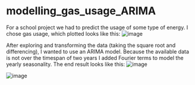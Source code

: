 # modelling_gas_usage_ARIMA
For a school project we had to predict the usage of some type of energy. I chose gas usage, which plotted looks like this:
![image](https://user-images.githubusercontent.com/80387555/125467822-4a7d77b4-e676-4d18-859c-df184590c673.png)

After exploring and transforming the data (taking the square root and differencing), I wanted to use an ARIMA model. Because the available data is not over the timespan of two years I added Fourier terms to model the yearly seasonality. The end result looks like this:
![image](https://user-images.githubusercontent.com/80387555/125468569-ecd41c9e-e770-48ba-a672-d60dfc9b27c9.png)

![image](https://user-images.githubusercontent.com/80387555/125468664-d17ed6f1-0010-492e-964f-22d84eddac66.png)
